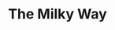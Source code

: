 ---
image_path: /AstroPhotos/5.webp
title: "The Milky Way"
description: "Pic of Milkyway at Yelagiri. There are 2 meteor, which photobmbed the Milky way, but we are very happy to have obtained them! A 5 sec shot f/1.8, 50 mm @ ISO 6400. Nikon D3300. Processed in Photoshop"
weight: 5
---